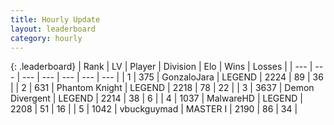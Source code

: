 ```yaml
---
title: Hourly Update
layout: leaderboard
category: hourly
---
```


{: .leaderboard}
| Rank | LV | Player | Division | Elo | Wins | Losses |
| --- | --- | --- | --- | --- | --- | --- |
| <span data-change="0">1</span> | 375 | <span title="ID: 650626">GonzaloJara</span> | LEGEND | <span data-change="0">2224</span> | <span data-change="0">89</span> | <span data-change="0">36</span> |
| <span data-change="1">2</span> | 631 | <span title="ID: 742939">Phantom Knight</span> | LEGEND | <span data-change="5">2218</span> | <span data-change="1">78</span> | <span data-change="0">22</span> |
| <span data-change="-1">3</span> | 3637 | <span title="ID: 370081">Demon Divergent</span> | LEGEND | <span data-change="0">2214</span> | <span data-change="0">38</span> | <span data-change="0">6</span> |
| <span data-change="0">4</span> | 1037 | <span title="ID: 261794">MalwareHD</span> | LEGEND | <span data-change="0">2208</span> | <span data-change="0">51</span> | <span data-change="0">16</span> |
| <span data-change="1">5</span> | 1042 | <span title="ID: 418052">vbuckguymad</span> | MASTER I | <span data-change="11">2190</span> | <span data-change="1">86</span> | <span data-change="0">34</span> |